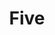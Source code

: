 ---
tags: photos
title: Five
image: /_assets/img/5.jpg
location_rank: 2
categories:
  - urban-landscape
  - long-exposure
---